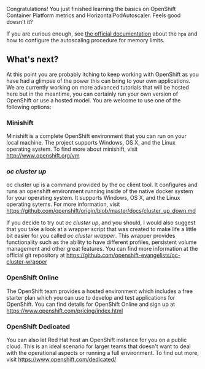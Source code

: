 Congratulations!  You just finished learning the basics on OpenShift Container Platform metrics and HorizontalPodAutoscaler. Feels good doesn't it?

If you are curious enough, see [the official documentation](https://docs.openshift.org/latest/dev_guide/pod_autoscaling.html)
about the `hpa` and how to configure the autoscaling procedure for memory
limits.

## What's next?

At this point you are probably itching to keep working with OpenShift as you have had a glimpse of the power this can bring to your own applications.  We are currently working on more advanced tutorials that will be hosted here but in the meantime, you can certainly run your own version of OpenShift or use a hosted model.  You are welcome to use one of the following options:

### Minishift

Minishift is a complete OpenShift environment that you can run on your local machine.  The project supports Windows, OS X, and the Linux operating system.  To find more about minishift, visit http://www.openshift.org/vm

### *oc cluster up*

oc cluster up is a command provided by the oc client tool.  It configures and runs an openshift environment running inside of the native docker system for your operating system.  It supports Windows, OS X, and the Linux operating sytems.  For more information, visit https://github.com/openshift/origin/blob/master/docs/cluster_up_down.md

If you decide to try out *oc cluster up*, and you should, I would also suggest that you take a look at a wrapper script that was created to make life a little bit easier for you called *oc cluster wrapper*.  This wrapper provides functionality such as the ability to have different profiles, persistent volume management and other great features.  You can find more information at the official git repository at https://github.com/openshift-evangelists/oc-cluster-wrapper


### OpenShift Online

The OpenShift team provides a hosted environment which includes a free starter plan which you can use to develop and test applications for OpenShift. You can find details for OpenShift Online and sign up at https://www.openshift.com/pricing/index.html

### OpenShift Dedicated

You can also let Red Hat host an OpenShift instance for you on a public cloud.  This is an ideal scenario for larger teams that doesn't want to deal with the operational aspects or running a full environment.  To find out more, visit https://www.openshift.com/dedicated/
